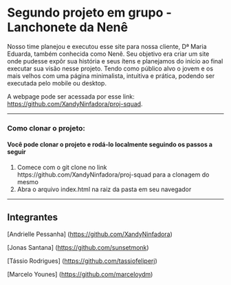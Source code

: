 # Segundo projeto em grupo - Lanchonete da Nenê
Nosso time planejou e executou esse site para nossa cliente, Dª Maria Eduarda, também conhecida como Nenê. Seu objetivo era criar um site onde pudesse expôr sua história e seus ítens e planejamos do início ao final executar sua visão nesse projeto. Tendo como público alvo o jovem e os mais velhos com uma página minimalista, intuitiva e prática, podendo ser executada pelo mobile ou desktop. 

A webpage pode ser acessada por esse link: https://github.com/XandyNinfadora/proj-squad.

<hr>
<h3> Como clonar o projeto:</h3>
<h4> Você pode clonar o projeto e rodá-lo localmente seguindo os passos a seguir</h4>
<ol>
<li> Comece com o git clone no link https://github.com/XandyNinfadora/proj-squad para a clonagem do mesmo </li>
<li> Abra o arquivo index.html na raiz da pasta em seu navegador </li>
</ol>

<hr>

## Integrantes

[Andrielle Pessanha] (https://github.com/XandyNinfadora)

[Jonas Santana] (https://github.com/sunsetmonk)

[Tássio Rodrigues] (https://github.com/tassiofeliperj)

[Marcelo Younes] (https://github.com/marceloydm)

<br>

